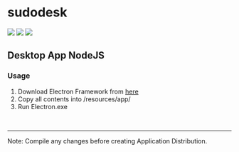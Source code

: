 # sudodesk
<img src="https://img.shields.io/uptimerobot/status/m778918918-3e92c097147760ee39d02d36.svg"></img>
<img src="https://img.shields.io/github/license/mashape/apistatus.svg"></img>
<img src="https://image.ibb.co/fsMDwG/npm.png"></img><br>
<h2>Desktop App NodeJS</h2>
<h3>Usage</h3>
<ol><li>Download Electron Framework from <a href="https://github.com/electron/electron/releases">here</a></li>
  <li>Copy all contents into /resources/app/<all your contents></li>
  <li>Run Electron.exe</li></ol> <br><hr>
  Note: Compile any changes before creating Application Distribution.

